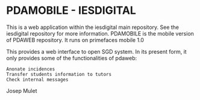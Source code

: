 PDAMOBILE - IESDIGITAL
======================

This is a web application within the iesdigital main repository. See the iesdigital repository for more information. 
PDAMOBILE is the mobile version of PDAWEB repository. It runs on primefaces mobile 1.0

This provides a web interface to open SGD system. In its present form, it only provides some of the functionalities of pdaweb:

    Anonate incidences
    Transfer students information to tutors
    Check internal messages
  
Josep Mulet
